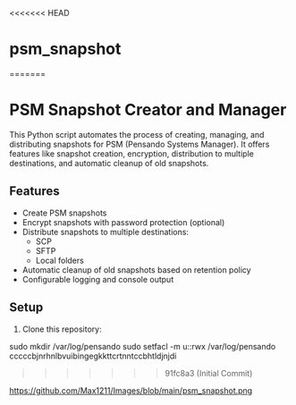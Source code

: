 <<<<<<< HEAD
# psm_snapshot
=======
# PSM Snapshot Creator and Manager

This Python script automates the process of creating, managing, and distributing snapshots for PSM (Pensando Systems Manager). It offers features like snapshot creation, encryption, distribution to multiple destinations, and automatic cleanup of old snapshots.

## Features

- Create PSM snapshots
- Encrypt snapshots with password protection (optional)
- Distribute snapshots to multiple destinations:
  - SCP
  - SFTP
  - Local folders
- Automatic cleanup of old snapshots based on retention policy
- Configurable logging and console output

## Setup
1. Clone this repository:

sudo mkdir /var/log/pensando
sudo setfacl -m u:<USER>:rwx /var/log/pensando
cccccbjnrhnlbvuibingegkkttcrtnntccbhtldjnjdi
>>>>>>> 91fc8a3 (Initial Commit)

https://github.com/Max1211/Images/blob/main/psm_snapshot.png
